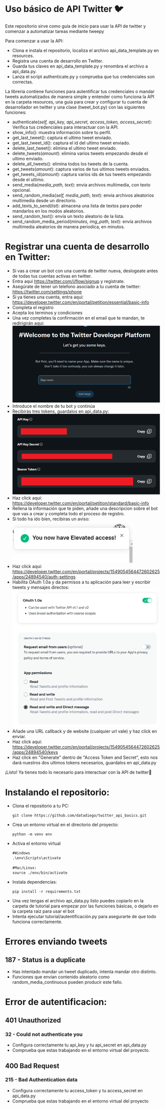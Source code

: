 # Uso básico de API Twitter 🐦

 Este repositorio sirve como guía de inicio para usar la API de twitter y comenzar a automatizar tareas mediante tweepy

Para comenzar a usar la API:
- Clona e instala el repositorio, localiza el archivo api_data_template.py en resources.
- Registra una cuenta de desarrollo en Twitter.
- Guarda tus claves en api_data_template.py y renombra el archivo a api_data.py.
- Lanza el script authenticate.py y comprueba que tus credenciales son correctas.

 La libreria contiene funciones para autentificar tus credenciales o mandar tweets automatizados de manera simple y entender como funciona la API en la carpeta resources, una guía para crear y configurar tu cuenta de desarrollador en twitter y una clase (tweet_bot.py) con las siguientes funciones:
 
- authenticate(*self, api_key, api_secret, access_token, access_secret*): Verifica tus credenciales para interactuar con la API.
- show_info(): muestra información sobre tu perfil.
- get_last_tweet(): captura el ultimo tweet enviado.
- get_last_tweet_id(): captura el id del ultimo tweet enviado.
- delete_last_tweet(): elimina el ultimo tweet enviado.
- delete_tweets(*amount*): elimina varios tweets empezando desde el ultimo enviado.
- delete_all_tweets(): elimina todos los tweets de la cuenta.
- get_tweets(*amount*): captura varios de tus ultimos tweets enviados.
- get_tweets_id(*amount*): captura varios ids de tus tweets empezando desde el ultimo.
- send_media(*media_path, text*): envia archivos multimedia, con texto opcional.
- send_random_media(*self, media_path, text*): envia archivos aleatorios multimedia desde un directorio.
- add_texts_to_send(*list*): almacena una lista de textos para poder mandarlos en los modos aleatorios.
- send_random_text(): envía un texto aleatorio de la lista.
- send_random_media_period(*minutes, img_path, text*): envía archivos multimedia aleatorios de manera periodica, en minutos.

  
# Registrar una cuenta de desarrollo en Twitter:
- Si vas a crear un bot con una cuenta de twitter nueva, deslogeate antes de todas tus cuentas activas en twitter.
- Entra aqui https://twitter.com/i/flow/signup y registrate.
- Asegúrate de tener un telefono asociado a tu cuenta de twitter:
https://twitter.com/settings/phone
- Si ya tienes una cuenta, entra aqui:
https://developer.twitter.com/en/portal/petition/essential/basic-info
- Completa el registro 
- Acepta los terminos y condiciones
- Una vez completes la confirmación en el email que te mandan, te redirigirán aqui: ![tutorial0](resources/imgs/tutorial0.png)
- Introduce el nombre de tu bot y continúa
- Recibirás tres tokens, guardalos en api_data.py: ![tutorial1](resources/imgs/tutorial1.png)
- Haz click aqui: https://developer.twitter.com/en/portal/petition/standard/basic-info
- Rellena la información que te piden, añade una descripcion sobre el bot que vas a crear y completa todo el proceso de registro.
- Si todo ha ido bien, recibiras un aviso:![tutorial2](resources/imgs/tutorial2.png)
- Haz click aqui: https://developer.twitter.com/en/portal/projects/1549054564472602625/apps/24894540/auth-settings
- Habilita OAuth 1.0a y da permisos a tu aplicación para leer y escribir tweets y mensajes directos: ![tutorial3](resources/imgs/tutorial3.png)
- Añade una URL callback y de website (cualquier url vale) y haz click en enviar.
- Haz click aqui: https://developer.twitter.com/en/portal/projects/1549054564472602625/apps/24894540/keys
- Haz click en "Generate" dentro de "Access Token and Secret", esto nos dará nuestros dos ultimos tokens necesarios, guardalos en api_data.py

¡Listo! Ya tienes todo lo necesario para interactuar con la API de twitter🙂

# Instalando el repositorio:
- Clona el repositorio a tu PC:
  ````
  git clone https://github.com/datadiego/twitter_api_basics.git
- Crea un entorno virtual en el directorio del proyecto:
  ```
  python -m venv env
  ```
- Activa el entorno virtual
  ```
  #Windows
  .\env\Scripts\activate

  #Mac/Linux:
  source ./env/bin/activate
- Instala dependencias:
  ```
  pip install -r requirements.txt
  ```
- Una vez tengas el archivo api_data.py listo puedes copiarlo en la carpeta de tutorial para empezar por las funciones básicas, o dejarlo en la carpeta raiz para usar el bot 
- Intenta ejecutar tutorial/autentificación.py para asegurarte de que todo funciona correctamente.

# Errores enviando tweets
## 187 - Status is a duplicate
- Has intentado mandar un tweet duplicado, intenta mandar otro distinto.
- Funciones que envian contenido aleatorio como random_media_continuous pueden producir este fallo.

# Error de autentificacion:
## 401 Unauthorized 
### 32 - Could not authenticate you
- Configura correctamente tu api_key y tu api_secret en api_data.py
- Comprueba que estas trabajando en el entorno virtual del proyecto.
## 400 Bad Request
### 215 - Bad Authentication data
- Configura correctamente tu access_token y tu access_secret en api_data.py
- Comprueba que estas trabajando en el entorno virtual del proyecto
